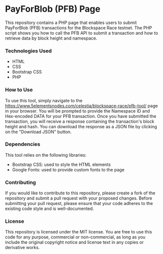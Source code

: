 # PayForBlob (PFB) Page

This repository contains a PHP page that enables users to submit PayForBlob (PFB) transactions for the Blockspace Race testnet. The PHP script shows you how to call the PFB API to submit a transaction and how to retrieve data by block height and namespace. 

### Technologies Used

- HTML
- CSS
- Bootstrap CSS
- PHP

### How to Use

To use this tool, simply navigate to the https://www.5elementsnodes.com/celestia/blockspace-race/pfb-tool/ page in your browser. You will be prompted to provide the Namespace ID and Hex-encoded DATA for your PFB transaction. Once you have submitted the transaction, you will receive a response containing the transaction's block height and hash. You can download the response as a JSON file by clicking on the "Download JSON" button.

### Dependencies

This tool relies on the following libraries:

- Bootstrap CSS: used to style the HTML elements
- Google Fonts: used to provide custom fonts to the page

### Contributing

If you would like to contribute to this repository, please create a fork of the repository and submit a pull request with your proposed changes. Before submitting your pull request, please ensure that your code adheres to the existing code style and is well-documented.

### License

This repository is licensed under the MIT license. You are free to use this code for any purpose, commercial or non-commercial, as long as you include the original copyright notice and license text in any copies or derivative works.
